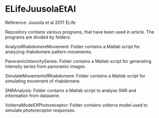 # ELifeJuusolaEtAl


Reference: Juusola et al 2017 ELife


Repository contains various programs, that have been used in article. The programs are divided by folders:

AnalyzeRhabdomereMovement: Folder contains a Matlab script for analyzing rhabdomere pattern movements.

PanoramicIntencitySeries: Folder contains a Matlab script for generating intensity series from panoramic images.

SimulateMovementofRhabdomere: Folder contains a Matlab script for simulating movement of rhabdomere.

SNRAnalysis: Folder contains a Matlab script to analyse SNR and information from dataserie.  

VolterraModelOfPhotoreceptor: Folder contains volterra model used to simulate photoreceptor responses.


